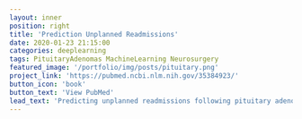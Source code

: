 ```yaml
---
layout: inner
position: right
title: 'Prediction Unplanned Readmissions'
date: 2020-01-23 21:15:00
categories: deeplearning
tags: PituitaryAdenomas MachineLearning Neurosurgery
featured_image: '/portfolio/img/posts/pituitary.png'
project_link: 'https://pubmed.ncbi.nlm.nih.gov/35384923/'
button_icon: 'book'
button_text: 'View PubMed'
lead_text: 'Predicting unplanned readmissions following pituitary adenoma resections using machine learning.'
---
```

